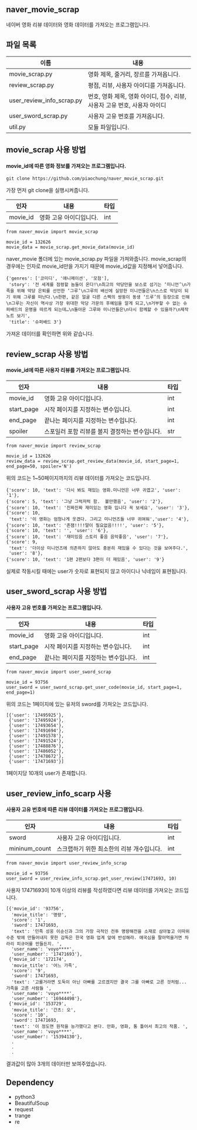 ## naver_movie_scrap
네이버 영화 리뷰 데이터와 영화 데이터를 가져오는 프로그램입니다.

## 파일 목록
|이름|내용|
|-|-|
|movie_scrap.py|영화 제목, 줄거리, 장르를 가져옵니다.|
|review_scrap.py|평점, 리뷰, 사용자 아이디를 가져옵니다.|
|user_review_info_scrap.py|번호, 영화 제목, 영화 아이디, 점수, 리뷰, 사용자 고유 번호, 사용자 아이디|
|user_sword_scrap.py|사용자 고유 번호를 가져옵니다.|
|util.py|모듈 파일입니다.|

## movie_scrap 사용 방법
#### movie_id에 따른 영화 정보를 가져오는 프로그램입니다.

```
git clone https://github.com/piaochung/naver_movie_scrap.git
```
가장 먼저 git clone을 실행시켜줍니다.

|인자|내용|타입|
|-|-|-|
|movie_id|영화 고유 아이디입니다.|int|

```
from naver_movie import movie_scrap

movie_id = 132626
movie_data = movie_scrap.get_movie_data(movie_id)
```

naver_movie 폴더에 있는 movie_scrap.py 파일을 가져와줍니다. movie_scrap의 경우에는 인자로 movie_id만을 가지기 때문에 movie_id값을 지정해서 넣어줍니다.

```
{'genres': ['코미디', '애니메이션', '모험'],
 'story': '전 세계를 점령할 놈들이 온다!\n최고의 악당만을 보스로 섬기는 ‘미니언’\n가족을 위해 악당 은퇴를 선언한 ‘그루’\n그루의 배신에 실망한 미니언들은\n스스로 악당이 되기 위해 그루를 떠난다.\n한편, 같은 얼굴 다른 스펙의 쌍둥이 동생 ‘드루’의 등장으로 인해\n그루는 자신이 역사상 가장 위대한 악당 가문의 후예임을 알게 되고,\n거부할 수 없는 슈퍼배드의 운명을 따르게 되는데…\n돌아온 그루와 미니언들은\n다시 함께할 수 있을까?\n제작노트 보기',
 'title': '슈퍼배드 3'}
 ```
 
 가져온 데이터를 확인하면 위와 같습니다.
 
## review_scrap 사용 방법
#### movie_id에 따른 사용자 리뷰를 가져오는 프로그램입니다.

|인자|내용|타입|
|-|-|-|
|movie_id|영화 고유 아이디입니다.|int|
|start_page|시작 페이지를 지정하는 변수입니다.|int|
|end_page|끝나는 페이지를 지정하는 변수입니다.|int|
|spoiler|스포일러 포함 리뷰를 볼지 결정하는 변수입니다.|str|
 
 ```
from naver_movie import review_scrap

movie_id = 132626
review_data = review_scrap.get_review_data(movie_id, start_page=1, end_page=50, spoiler='N')
```

위의 코드는 1~50페이지까지의 리뷰 데이터를 가져오는 코드입니다.
 
 ```
 {'score': 10, 'text': '다시 봐도 재밌는 영화.미니언은 너무 귀엽고', 'user': '1'},
 {'score': 5, 'text': '그냥 그럭저럭 함.  볼만했음', 'user': '2'},
 {'score': 10, 'text': '진짜진짜 재미있는 영화 입니다 꼭 보세요', 'user': '3'},
 {'score': 10,
  'text': '이 영화는 엄청나게 웃겼다. 그리고 미니언즈들 너무 귀여워','user': '4'},
 {'score': 10, 'text': '존잼!!!!말이 필요없음!!!!', 'user': '5'},
 {'score': 10, 'text': '', 'user': '6'},
 {'score': 10, 'text': '재미있음 스토리 좋음 음악좋음', 'user': '7'},
 {'score': 9,
  'text': '더이상 미니언즈에 의존하지 않아도 충분히 재밌을 수 있다는 것을 보여주다.',
  'user': '8'},
 {'score': 10, 'text': '1편 2편보다 3편이 더 재밌음', 'user': '9'}
 ```
 
 실제로 작동시킬 때에는 user가 숫자로 표현되지 않고 아이디나 닉네임이 표현됩니다.

## user_sword_scrap 사용 방법
#### 사용자 고유 번호를 가져오는 프로그램입니다.

|인자|내용|타입|
|-|-|-|
|movie_id|영화 고유 아이디입니다.|int|
|start_page|시작 페이지를 지정하는 변수입니다.|int|
|end_page|끝나는 페이지를 지정하는 변수입니다.|int|

```
from naver_movie import user_sword_scrap

movie_id = 93756
user_sword = user_sword_scrap.get_user_code(movie_id, start_page=1, end_page=1)
```
위의 코드는 1페이지에 있는 유저의 sword를 가져오는 코드입니다.

```
[{'user': '17495925'},
 {'user': '17495924'},
 {'user': '17493654'},
 {'user': '17491694'},
 {'user': '17491578'},
 {'user': '17491524'},
 {'user': '17488876'},
 {'user': '17486052'},
 {'user': '17478672'},
 {'user': '17471693'}]
```
1페이지당 10개의 user가 존재합니다.

## user_review_info_scarp 사용
#### 사용자 고유 번호에 따른 리뷰 데이터를 가져오는 프로그램입니다.

|인자|내용|타입|
|-|-|-|
|sword|사용자 고유 아이디입니다.|int|
|mininum_count|스크랩하기 위한 최소한의 리뷰 개수입니다.|int|

```
from naver_movie import user_review_info_scrap

movie_id = 93756
user_sword = user_review_info_scrap.get_user_review(17471693, 10)
```

사용자 17471693이 10개 이상의 리뷰를 작성하였다면 리뷰 데이터를 가져오는 코드입니다.

```
[{'movie_id': '93756',
  'movie_title': '명량',
  'score': '1',
  'sword': 17471693,
  'text': '민족 성웅 이순신과 그의 가장 극적인 전투 명량해전을 소재로 삼아놓고 이따위 수준 밖에 만들어내지 못한 감독은 한국 영화 업계 앞에 반성해라. 애국심을 팔아먹을거면 차라리 피규어를 만들든지. ',
  'user_name': 'voyo****',
  'user_number': '17471693'},
 {'movie_id': '172174',
  'movie_title': '어느 가족',
  'score': '9',
  'sword': 17471693,
  'text': '고를거라면 도둑이 아닌 아빠를 고르겠지만 결국 그를 아빠로 고른 것처럼... 가족을 고른 사람들 ',
  'user_name': 'voyo****',
  'user_number': '16944498'},
 {'movie_id': '153729',
  'movie_title': '간츠: 오',
  'score': '10',
  'sword': 17471693,
  'text': '이 정도면 원작을 능가했다고 본다. 만화, 영화, 통 틀어서 최고의 작품. ',
  'user_name': 'voyo****',
  'user_number': '15394130'},
  .
  .
  .
```

결과값이 많아 3개의 데이터만 보여주었습니다.

## Dependency
- python3
- BeautifulSoup
- request
- trange
- re
